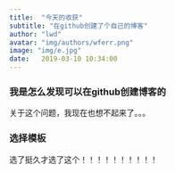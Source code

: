 ```yaml
---
title:  "今天的收获"
subtitle: "在github创建了个自己的博客"
author: "lwd"
avatar: "img/authors/wferr.png"
image: "img/e.jpg"
date:   2019-03-10 10:34:00
---
```


### 我是怎么发现可以在github创建博客的
关于这个问题，我现在也想不起来了。。。

### 选择模板
选了挺久才选了这个！！！！！！！！！！